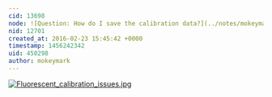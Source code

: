 ```yaml
---
cid: 13698
node: ![Question: How do I save the calibration data?](../notes/mokeymark/02-17-2016/question-how-do-i-save-the-calibration-data)
nid: 12701
created_at: 2016-02-23 15:45:42 +0000
timestamp: 1456242342
uid: 450298
author: mokeymark
---
```


[![Fluorescent_calibration_issues.jpg](//i.publiclab.org/system/images/photos/000/014/520/medium/Fluorescent_calibration_issues.jpg)](//i.publiclab.org/system/images/photos/000/014/520/original/Fluorescent_calibration_issues.jpg)

